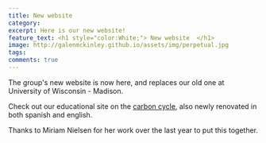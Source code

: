 ```yaml
---
title: New website
category: 
excerpt: Here is our new website!
feature_text: <h1 style="color:White;"> New website  </h1>
image: http://galenmckinley.github.io/assets/img/perpetual.jpg
tags: 
comments: true
---
```


The group's new website is now here, and replaces our old one at University of Wisconsin - Madison. 

Check out our educational site on the [carbon cycle]({{site.baseurl}}/CarbonCycle), also newly renovated in both spanish and english.

Thanks to Miriam Nielsen for her work over the last year to put this together. 